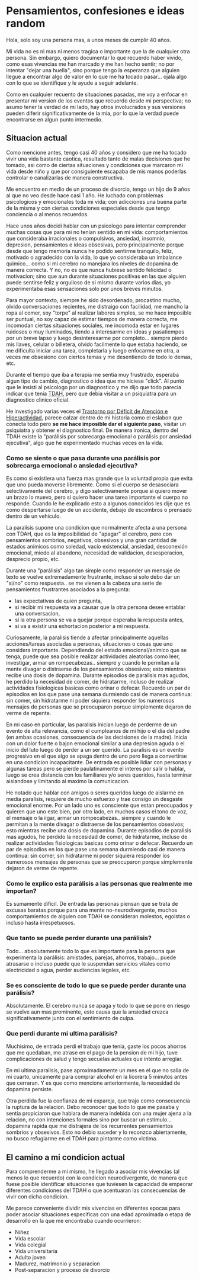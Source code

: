# Pensamientos, confesiones e ideas random

Hola, solo soy una persona mas, a unos meses de cumplir 40 años. 

Mi vida no es ni mas ni menos tragica o importante que la de cualquier otra persona. Sin embargo, quiero documentar lo que recuerdo haber vivido, como esas vivencias me han marcado y me han hecho sentir; no por intentar "dejar una huella", sino porque tengo la esperanza que alguien llegue a encontrar algo de valor en lo que me ha tocado pasar... ojala algo con lo que se identifique y le ayude a seguir adelante. 

Como en cualquier recuento de situaciones pasadas, me voy a enfocar en presentar mi version de los eventos que recuerdo desde mi perspectiva; no asumo tener la verdad de mi lado, hay otros involucrados y sus versiones pueden diferir significativamente de la mia, por lo que la verdad puede encontrarse en algun punto intermedio.


## Situacion actual


Como mencione antes, tengo casi 40 años y considero que me ha tocado vivir una vida bastante caotica, resultado tanto de malas decisiones que he tomado, asi como de ciertas situaciones y condiciones que marcaron mi vida desde niño y que por consiguiente escapaba de mis manos poderlas controlar o canalizarlas de manera constructiva. 

Me encuentro en medio de un proceso de divorcio, tengo un hijo de 9 años al que no veo desde hace casi 1 año. He luchado con problemas psicologicos y emocionales toda mi vida; con adicciones una buena parte de la misma y con ciertas condiciones especiales desde que tengo conciencia o al menos recuerdos.

Hace unos años decidi hablar con un psicologo para intentar comprender muchas cosas que para mi no tenian sentido en mi vida: comportamientos que consideraba irracionales o compulsivos, ansiedad, insomnio, depresion, pensamientos e ideas obsesivas, pero principalmente porque desde que tengo memoria nunca he podido sentirme tranquilo, feliz, motivado o agradecido con la vida, lo que yo consideraba un imbalance quimico... como si mi cerebro no manejara los niveles de dopamina de manera correcta. Y no, no es que nunca hubiese sentido felicidad o motivacion; sino que aun durante situaciones positivas en las que alguien puede sentirse feliz y orgulloso de si mismo durante varios dias, yo experimentaba esas sensaciones solo por unos breves minutos.

Para mayor contexto, siempre he sido desordenado, procastino mucho, olvido conversaciones recientes, me distraigo con facilidad, me mancho la ropa al comer, soy "torpe" al realizar labores simples, se me hace imposible ser puntual, no soy capaz de estimar tiempos de manera correcta, me incomodan ciertas situaciones sociales, me incomoda estar en lugares ruidosos o muy iluminados, tiendo a interesarme en ideas y pasatiempos por un breve lapso y luego desinteresarme por completo... siempre pierdo mis llaves, celular o billetera, olvido facilmente lo que estaba haciendo, se me dificulta iniciar una tarea, completarla y luego enfocarme en otra, a veces me obsesiono con ciertos temas y me desentiendo de todo lo demas, etc.

Durante el tiempo que iba a terapia me sentia muy frustrado, esperaba algun tipo de cambio, diagnostico o idea que me hiciese "click". Al punto que le insisti al psicologo por un diagnostico y me dijo que todo parecia indicar que tenia [TDAH](./tdah/definition.md), pero que debia visitar a un psiquiatra para un diagnostico clinico oficial. 

He investigado varias veces el [Trastorno por Déficit de Atención e Hiperactividad](./tdah/definition.md), parece calzar dentro de mi historia como el eslabon que conecta todo pero **se me hace imposible dar el siguiente paso**, visitar un psiquiatra y obtener el diagnostico final. De manera ironica, dentro del TDAH existe la "parálisis por sobrecarga emocional o parálisis por ansiedad ejecutiva", algo que he experimentado muchas veces en la vida.


### Como se siente o que pasa durante una parálisis por sobrecarga emocional o ansiedad ejecutiva?

Es como si existiera una fuerza mas grande que la voluntad propia que evita que uno pueda moverse libremente. Como si el cuerpo se desasociara selectivamente del cerebro, y digo selectivamente porque si quiero mover un brazo lo muevo, pero si quiero hacer una tarea importante el cuerpo no responde. Cuando le he explicado esto a algunos conocidos les dije que es como despertarse luego de un accidente, debajo de escombros o prensado dentro de un vehiculo.  

La paralisis supone una condicion que normalmente afecta a una persona con TDAH, que es la imposibilidad de "apagar" el cerebro, pero con pensamientos sombrios, negativos, obsesivos y una gran cantidad de estados animicos como soledad, vacío existencial, ansiedad, desconexión emocional, miedo al abandono, necesidad de validacion, desesperacion, desprecio propio, etc.

Durante una "parálisis" algo tan simple como responder un mensaje de texto se vuelve extremadamente frustrante, incluso si solo debo dar un "si/no" como respuesta.. se me vienen a la cabeza una serie de pensamientos frustrantes asociados a la pregunta: 
- las expectativas de quien pregunta,
- si recibir mi respuesta va a causar que la otra persona desee entablar una conversacion,
- si la otra persona se va a quejar porque esperaba la respuesta antes,
- si va a existir una exhortacion posterior a mi respuesta.

Curiosamente, la paralisis tiende a afectar principalmente aquellas acciones/tareas asociadas a personas, situaciones o cosas que uno considera importante. Dependiendo del estado emocional/animico que se tenga, puede que sea posible realizar actividades aleatorias como leer, investigar, armar un rompecabezas.. siempre y cuando le permitan a la mente divagar o distraerse de los pensamientos obsesivos; esto mientras recibe una dosis de dopamina. Durante episodios de paralisis mas agudos, he perdido la necesidad de comer, de hidratarme, incluso de realizar actividades fisiologicas basicas como orinar o defecar. Recuerdo un par de episodios en los que pase una semana durmiendo casi de manera continua: sin comer, sin hidratarme ni poder siquiera responder los numerosos mensajes de personas que se preocuparon porque simplemente dejaron de verme de repente.    

En mi caso en particular, las paralisis inician luego de perderme de un evento de alta relevancia, como el cumpleanos de mi hijo o el dia del padre (en ambas ocasiones, consecuencia de las decisiones de la madre). Inicia con un dolor fuerte o bajon emocional similar a una depresion aguda o el inicio del luto luego de perder a un ser querido. La paralisis es un evento progresivo en el que algo se apaga dentro de uno pero llega a convertirse en una condicion incapacitante. De entrada es posible lidiar con personas y algunas tareas pero se pierde paulatinamente el interes por salir o hablar, luego se crea distancia con los familiares y/o seres queridos, hasta terminar aislandose y limitando al maximo la comunicacion. 

He notado que hablar con amigos o seres queridos luego de aislarme en media paralisis, requiere de mucho esfuerzo y trae consigo un desgaste emocional enorme. Por un lado uno es consciente que estan preocupados y quieren que uno este bien, por otro lado, en muchos casos el tono de voz, el mensaje o la iigar, armar un rompecabezas.. siempre y cuando le permitan a la mente divagar o distraerse de los pensamientos obsesivos; esto mientras recibe una dosis de dopamina. Durante episodios de paralisis mas agudos, he perdido la necesidad de comer, de hidratarme, incluso de realizar actividades fisiologicas basicas como orinar o defecar. Recuerdo un par de episodios en los que pase una semana durmiendo casi de manera continua: sin comer, sin hidratarme ni poder siquiera responder los numerosos mensajes de personas que se preocuparon porque simplemente dejaron de verme de repente.    

### Como le explico esta parálisis a las personas que realmente me importan?

Es sumamente dificil. De entrada las personas piensan que se trata de excusas baratas porque para una mente no-neurodivergente, muchos comportamientos de alguien con TDAH se consideran molestos, egoistas o incluso hasta irrespetuosos.

### Que tanto se puede perder durante una parálisis?

Todo... absolutamente todo lo que es importante para la persona que experimenta la parálisis: amistades, parejas, ahorros, trabajo... puede atrasarse o incluso puede que le suspendan servicios vitales como electricidad o agua, perder audiencias legales, etc.

### Se es consciente de todo lo que se puede perder durante una parálisis?

Absolutamente. El cerebro nunca se apaga y todo lo que se pone en riesgo se vuelve aun mas prominente, esto causa que la ansiedad crezca significativamente junto con el sentimiento de culpa. 

### Que perdi durante mi ultima parálisis?

Muchisimo, de entrada perdi el trabajo que tenia, gaste los pocos ahorros que me quedaban, me atrase en el pago de la pension de mi hijo, tuve complicaciones de salud y tengo secuelas actuales que intento arreglar. 

En mi ultima paralisis, pase aproximadamente un mes en el que no salia de mi cuarto, unicamente para comprar alcohol en la licorera 5 minutos antes que cerraran. Y es que como mencione anteriormente, la necesidad de dopamina persiste. 

Otra perdida fue la confianza de mi expareja, que trajo como consecuencia la ruptura de la relacion. Debo reconocer que todo lo que me pasaba y sentia propiciaron que hablara de manera indebida con una mujer ajena a la relacion, no con intenciones formales sino por buscar un estimulo... dopamina rapida que me distrajera de los recurrentes pensamientos sombrios y obsesivos. Esto no debio suceder y lo reconzco abiertamente, no busco refugiarme en el TDAH para pintarme como victima.


## El camino a mi condicion actual


Para comprenderme a mi mismo, he llegado a asociar mis vivencias (al menos lo que recuerdo) con la condicion neurodivergente, de manera que fuese posible identificar situaciones que tuviesen la capacidad de empeorar diferentes condiciones del TDAH o que acentuaran las consecuencias de vivir con dicha condicion. 

Me parece conveniente dividir mis vivencias en diferentes epocas para poder asociar situaciones especificas con una edad aproximada o etapa de desarrollo en la que me encontraba cuando ocurrieron:

- Niñez
- Vida escolar
- Vida colegial
- Vida universitaria
- Adulto joven
- Madurez, matrimonio y separacion
- Post-separacion y proceso de divorcio

  
